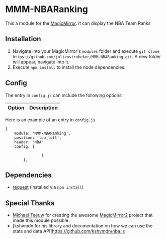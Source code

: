 # MMM-NBARanking
This a module for the [MagicMirror](https://github.com/MichMich/MagicMirror/tree/develop). 
It can display the NBA Team Ranks

## Installation
1. Navigate into your MagicMirror's `modules` folder and execute `git clone https://github.com/julienstroheker/MMM-NBARanking.git`. A new folder will appear, navigate into it.
2. Execute `npm install` to install the node dependencies.

## Config
The entry in `config.js` can include the following options:


|Option|Description|
|---|---|


Here is an example of an entry in `config.js`
```
{
	module: 'MMM-NBARanking',
	position: 'top_left',
    header: 'NBA'
	config: {

				}
		},
```

## Dependencies
- [request](https://www.npmjs.com/package/request) (installed via `npm install`)

## Special Thanks
- [Michael Teeuw](https://github.com/MichMich) for creating the awesome [MagicMirror2](https://github.com/MichMich/MagicMirror/tree/develop) project that made this module possible.
- [kshvmdn for his library and documentation on how we can use the stats and data API]https://github.com/kshvmdn/nba.js

